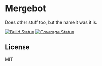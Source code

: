 # Mergebot
Does other stuff too, but the name it was it is.

[![Build Status](https://travis-ci.org/pmclain/mergebot.svg?branch=master)](https://travis-ci.org/pmclain/mergebot) [![Coverage Status](https://coveralls.io/repos/github/pmclain/mergebot/badge.svg?branch=master)](https://coveralls.io/github/pmclain/mergebot?branch=master)

## License
MIT